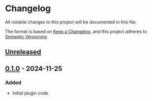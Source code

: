 <!--
SPDX-FileCopyrightText: 2024 Shota FUJI <pockawoooh@gmail.com>
SPDX-License-Identifier: Apache-2.0
-->

# Changelog

All notable changes to this project will be documented in this file.

The format is based on [Keep a Changelog](https://keepachangelog.com/en/1.1.0/),
and this project adheres to [Semantic Versioning](https://semver.org/spec/v2.0.0.html).

## [Unreleased]

## [0.1.0] - 2024-11-25

### Added

- Initial plugin code.

[unreleased]: https://github.com/pocka/rollup-plugin-gleam/compare/v0.1.0...HEAD
[0.1.0]: https://github.com/pocka/rollup-plugin-gleam/releases/tag/v0.0.1
